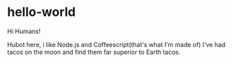# hello-world

Hi Humans!

Hubot here, i like Node.js and Coffeescript(that's what I'm made of)
I've had tacos on the moon and find them far superior to Earth tacos.
